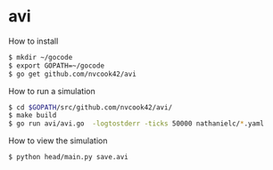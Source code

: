 # avi

How to install
```sh
$ mkdir ~/gocode
$ export GOPATH=~/gocode
$ go get github.com/nvcook42/avi
```
How to run a simulation
```sh
$ cd $GOPATH/src/github.com/nvcook42/avi/
$ make build
$ go run avi/avi.go  -logtostderr -ticks 50000 nathanielc/*.yaml
```
How to view the simulation
```sh
$ python head/main.py save.avi
```
